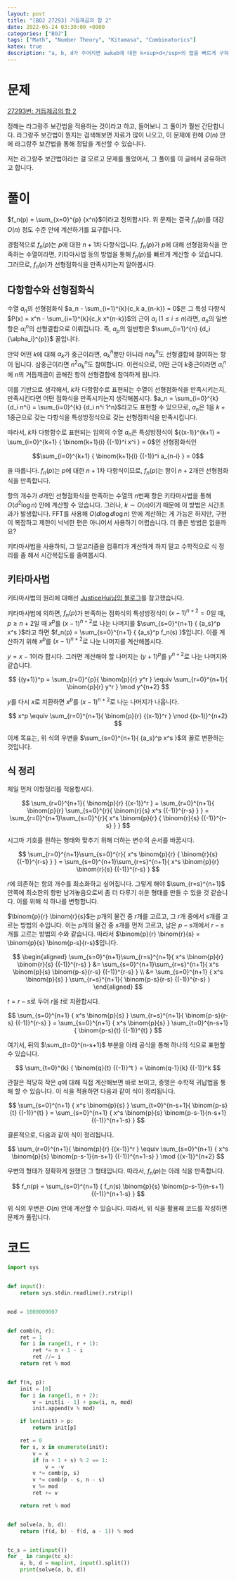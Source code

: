```yaml
---
layout: post
title: "[BOJ 27293] 거듭제곱의 합 2"
date: 2022-05-24 03:30:00 +0900
categories: ["BOJ"]
tags: ["Math", "Number Theory", "Kitamasa", "Combinatorics"]
katex: true
description: "a, b, d가 주어지면 a≤k≤b에 대한 k<sup>d</sup>의 합을 빠르게 구하는 문제"
---
```


# 문제

[27293번: 거듭제곱의 합 2](https://www.acmicpc.net/problem/27293)

정해는 라그랑주 보간법을 적용하는 것이라고 하고, 들어보니 그 풀이가 훨씬 간단합니다. 라그랑주 보간법이 뭔지는 검색해보면 자료가 많이 나오고, 이 문제에 한해 $O(n)$ 안에 라그랑주 보간법을 통해 정답을 계산할 수 있습니다.

저는 라그랑주 보간법이라는 걸 모르고 문제를 풀었어서, 그 풀이를 이 글에서 공유하려고 합니다.

# 풀이

$f_n(p) = \sum_{x=0}^{p} {x^n}$이라고 정의합시다. 위 문제는 결국 $f_n(p)$를 대강 $O(n)$ 정도 수준 안에 계산하기를 요구합니다.

경험적으로 $f_n(p)$는 $p$에 대한 $n+1$차 다항식입니다. $f_n(p)$가 $p$에 대해 선형점화식을 만족하는 수열이라면, 키타마사법 등의 방법을 통해 $f_n(p)$를 빠르게 계산할 수 있습니다. 그러므로, $f_n(p)$가 선형점화식을 만족시키는지 알아봅시다.

## 다항함수와 선형점화식

수열 $a_n$의 선형점화식 $a_n - \sum_{i=1}^{k}{c_k a_{n-k}} = 0$은 그 특성 다항식 $P(x) = x^n - \sum_{i=1}^{k}{c_k x^{n-k}}$의 근이 $\alpha_i$ ($1 \le i \le n$)라면, $a_n$의 일반항은 ${\alpha_i}^n$의 선형결합으로 이뤄집니다. 즉, $a_p$의 일반항은 $\sum_{i=1}^{n} {d_i {\alpha_i}^{p}}$ 꼴입니다.

만약 어떤 $k$에 대해 $\alpha_k$가 중근이라면, ${\alpha_k}^n$뿐만 아니라 $n{\alpha_k}^n$도 선형결합에 참여하는 항이 됩니다. 삼중근이라면 $n^2 {\alpha_k}^n$도 참여합니다. 이런식으로, 어떤 근이 $k$중근이라면 ${\alpha_i}^n$에 $n$의 거듭제곱이 곱해진 항이 선형결합에 참여하게 됩니다.

이를 기반으로 생각해서, $k$차 다항함수로 표현되는 수열이 선형점화식을 만족시키는지, 만족시킨다면 어떤 점화식을 만족시키는지 생각해봅시다. $a_n = \sum_{i=0}^{k} {d_i n^i} = \sum_{i=0}^{k} {d_i n^i 1^n}$라고도 표현할 수 있으므로, $a_n$은 $1$을 $k+1$중근으로 갖는 다항식을 특성방정식으로 갖는 선형점화식을 만족시킵니다.

따라서, $k$차 다항함수로 표현되는 임의의 수열 $a_n$은 특성방정식이 ${(x-1)}^{k+1} = \sum_{i=0}^{k+1} { \binom{k+1}{i} {(-1)}^i x^i } = 0$인 선형점화식인

$$\sum_{i=0}^{k+1} { \binom{k+1}{i} {(-1)}^i a_{n-i} } = 0$$

을 따릅니다. $f_n(p)$는 $p$에 대한 $n+1$차 다항식이므로, $f_n(p)$는 항이 $n+2$개인 선형점화식을 만족합니다.

항의 개수가 $d$개인 선형점화식을 만족하는 수열의 $n$번째 항은 키타마사법을 통해 $O(d^2 \log{n})$ 안에 계산할 수 있습니다. 그러나, $k \sim O(n)$이기 때문에 이 방법은 시간초과가 발생합니다. FFT를 사용해 $O(d \log{d} \log{n})$ 안에 계산하는 게 가능은 하지만, 구현이 복잡하고 제한이 넉넉한 편은 아니어서 사용하기 어렵습니다. 더 좋은 방법은 없을까요?

키타마사법을 사용하되, 그 알고리즘을 컴퓨터가 계산하게 하지 말고 수학적으로 식 정리를 좀 해서 시간복잡도를 줄여봅시다.

## 키타마사법

키타마사법의 원리에 대해선 [JusticeHui님의 블로그](https://justicehui.github.io/hard-algorithm/2021/03/13/kitamasa/)를 참고했습니다.

키타마사법에 의하면, $f_n(p)$가 만족하는 점화식의 특성방정식이 ${(x-1)}^{n+2} = 0$일 때, $p \ge n+2$일 때  $x^p$를 ${(x-1)}^{n+2}$로 나눈 나머지를 $\sum_{s=0}^{n+1} { {a_s}^p x^s }$라고 하면 $f_n(p) = \sum_{s=0}^{n+1} { {a_s}^p f_n(s) }$입니다. 이를 계산하기 위해 $x^p$를 ${(x-1)}^{n+2}$로 나눈 나머지를 계산해봅시다.

$y = x-1$이라 합시다. 그러면 계산해야 할 나머지는 ${(y+1)}^p$를 $y^{n+2}$로 나눈 나머지와 같습니다.

$$
{(y+1)}^p = \sum_{r=0}^{p}{ \binom{p}{r} y^r } \equiv \sum_{r=0}^{n+1}{ \binom{p}{r} y^r } \mod y^{n+2}
$$

$y$를 다시 $x$로 치환하면 $x^p$를 ${(x-1)}^{n+2}$로 나눈 나머지가 나옵니다.

$$
x^p \equiv \sum_{r=0}^{n+1}{ \binom{p}{r} {(x-1)}^r } \mod {(x-1)}^{n+2}
$$

이제 목표는, 위 식의 우변을 $\sum_{s=0}^{n+1}{ {a_s}^p x^s }$의 꼴로 변환하는 것입니다.

## 식 정리

제일 먼저 이항정리를 적용합시다.

$$
\sum_{r=0}^{n+1}{ \binom{p}{r} {(x-1)}^r } = \sum_{r=0}^{n+1}{ \binom{p}{r} \sum_{s=0}^{r}{ \binom{r}{s} x^s {(-1)}^{r-s} } } = \sum_{r=0}^{n+1}\sum_{s=0}^{r}{ x^s \binom{p}{r} { \binom{r}{s} {(-1)}^{r-s} } }
$$

시그마 기호를 원하는 형태와 맞추기 위해 더하는 변수의 순서를 바꿉시다.

$$
\sum_{r=0}^{n+1}\sum_{s=0}^{r}{ x^s \binom{p}{r} { \binom{r}{s} {(-1)}^{r-s} } } = \sum_{s=0}^{n+1}\sum_{r=s}^{n+1}{ x^s \binom{p}{r} \binom{r}{s} {(-1)}^{r-s} }
$$

$r$에 의존하는 항의 개수를 최소화하고 싶어집니다. 그렇게 해야 $\sum_{r=s}^{n+1}$ 안쪽에 최소한의 항만 남겨놓음으로써 좀 더 다루기 쉬운 형태를 만들 수 있을 것 같습니다. 이를 위해 식 하나를 변형합니다.

$\binom{p}{r} \binom{r}{s}$는 $p$개의 물건 중 $r$개를 고르고, 그 $r$개 중에서 $s$개를 고르는 방법의 수입니다. 이는 $p$개의 물건 중 $s$개를 먼저 고르고, 남은 $p-s$개에서 $r-s$개를 고르는 방법의 수와 같습니다. 따라서 $\binom{p}{r} \binom{r}{s} = \binom{p}{s} \binom{p-s}{r-s}$입니다.

$$
\begin{aligned}
\sum_{s=0}^{n+1}\sum_{r=s}^{n+1}{ x^s \binom{p}{r}  \binom{r}{s} {(-1)}^{r-s} } &= \sum_{s=0}^{n+1}\sum_{r=s}^{n+1}{ x^s \binom{p}{s} \binom{p-s}{r-s} {(-1)}^{r-s} } \\
&= \sum_{s=0}^{n+1} { x^s \binom{p}{s} } \sum_{r=s}^{n+1}{ \binom{p-s}{r-s} {(-1)}^{r-s} }
\end{aligned}
$$

$t = r-s$로 두어 $r$을 $t$로 치환합시다.

$$
\sum_{s=0}^{n+1} { x^s \binom{p}{s} } \sum_{r=s}^{n+1}{ \binom{p-s}{r-s} {(-1)}^{r-s} } = \sum_{s=0}^{n+1} { x^s \binom{p}{s} } \sum_{t=0}^{n-s+1}{ \binom{p-s}{t} {(-1)}^{t} }
$$

여기서, 뒤의 $\sum_{t=0}^{n-s+1}$ 부분을 아래 공식을 통해 하나의 식으로 표현할 수 있습니다.

$$
\sum_{t=0}^{k} { \binom{q}{t} {(-1)}^t } = \binom{q-1}{k} {(-1)}^k
$$

관찰은 적당히 작은 $q$에 대해 직접 계산해보면 바로 보이고, 증명은 수학적 귀납법을 통해 할 수 있습니다. 이 식을 적용하면 다음과 같이 식이 정리됩니다.

$$
\sum_{s=0}^{n+1} { x^s \binom{p}{s} } \sum_{t=0}^{n-s+1}{ \binom{p-s}{t} {(-1)}^{t} } = \sum_{s=0}^{n+1} { x^s \binom{p}{s} \binom{p-s-1}{n-s+1} {(-1)}^{n+1-s} }
$$

결론적으로, 다음과 같이 식이 정리됩니다.

$$
\sum_{r=0}^{n+1}{ \binom{p}{r} {(x-1)}^r } \equiv \sum_{s=0}^{n+1} { x^s \binom{p}{s} \binom{p-s-1}{n-s+1} {(-1)}^{n+1-s} } \mod {(x-1)}^{n+2}
$$

우변의 형태가 정확하게 원했던 그 형태입니다. 따라서, $f_n(p)$는 아래 식을 만족합니다.

$$
f_n(p) = \sum_{s=0}^{n+1} { f_n(s) \binom{p}{s} \binom{p-s-1}{n-s+1} {(-1)}^{n+1-s} }
$$

위 식의 우변은 $O(n)$ 안에 계산할 수 있습니다. 따라서, 위 식을 활용해 코드를 작성하면 문제가 풀립니다.

# 코드

```py
import sys


def input():
    return sys.stdin.readline().rstrip()


mod = 1000000007


def comb(n, r):
    ret = 1
    for i in range(1, r + 1):
        ret *= n + 1 - i
        ret //= i
    return ret % mod


def f(n, p):
    init = [0]
    for i in range(1, n + 2):
        v = init[i - 1] + pow(i, n, mod)
        init.append(v % mod)

    if len(init) > p:
        return init[p]

    ret = 0
    for s, x in enumerate(init):
        v = x
        if (n + 1 + s) % 2 == 1:
            v = -v
        v *= comb(p, s)
        v *= comb(p - s, n - s)
        v %= mod
        ret += v

    return ret % mod


def solve(a, b, d):
    return (f(d, b) - f(d, a - 1)) % mod


tc_s = int(input())
for _ in range(tc_s):
    a, b, d = map(int, input().split())
    print(solve(a, b, d))

```